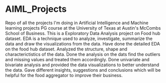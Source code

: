 # AIML_Projects
Repo of all the projects  I'm doing in Artificial Intelligence and Machine learning projects PG course at the University of Texas at Austin's McCombs School of Business.
This is a Exploratory Data Analysis project on Food hub dataset.
EDA is a technique used to analyze, investigate, summarize the data and draw the visualizations from the data.
Have done the detailed EDA on the food hub dataset. 
Analyzed the structure, shape and characterictistics of the data. Done the analysis on the dats find the outliers and missing values and treated them accordingly. 
Done univariate and bivariate analysis and provided the data visualizations to better understand the data.
Gave different insights, suggestions and conclusions which will be helpful for the food aggregator to improve their business.
